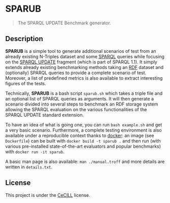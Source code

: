 SPARUB
======

> The SPARQL UPDATE Benchmark generator.

Description
-----------

__SPARUB__ is a simple tool to generate additional scenarios of test
from an already existing N-Triples dataset and some
[SPARQL](https://www.w3.org/TR/sparql11-query/) queries while focusing
on the [SPARQL UPDATE](https://www.w3.org/TR/sparql11-update/)
fragment (which is part of SPARQL 1.1). It simply extends already
existing benchmarking methods taking an
[RDF](https://www.w3.org/TR/2004/REC-rdf-primer-20040210/) dataset and
(optionally) SPARQL queries to provide a complete scenario of
test. Moreover, a list of predefined metrics is also available to
extract interesting figures of the tests.

Technically, __SPARUB__ is a bash script `sparub.sh` which takes a
triple file and an optional list of SPARQL queries as arguments. It
will then generate a scenario divided into several steps to benchmark
an RDF storage system allowing the SPARQL evaluation on the various
functionalities of the SPARQL UPDATE standard extension.

To have an idea of what is going one, you can run `bash example.sh`
and get a very basic scenario. Furthermore, a complete testing
environment is also available under a reproducible context thanks to
[docker](https://www.docker.com/): an image (see `Dockerfile`) can
be built with `docker build -t sparub .` and then run (with various
pre-installed state-of-the-art evaluators and popular benchmarks) with
`docker run -it sparub`.

A basic man page is also available: `man ./manual.troff` and more
details are written in `details.txt`.

License
-------

This project is under the [CeCILL](http://www.cecill.info/index.en.html) license.

